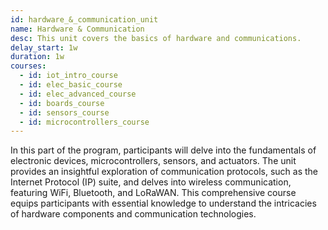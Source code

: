 ```yaml
---
id: hardware_&_communication_unit
name: Hardware & Communication
desc: This unit covers the basics of hardware and communications.
delay_start: 1w
duration: 1w
courses:
  - id: iot_intro_course
  - id: elec_basic_course
  - id: elec_advanced_course
  - id: boards_course
  - id: sensors_course
  - id: microcontrollers_course
---
```


<!-- ![hardware](img/hardware.jpg) -->

In this part of the program, participants will delve into the fundamentals of electronic devices, microcontrollers, sensors, and actuators. The unit provides an insightful exploration of communication protocols, such as the Internet Protocol (IP) suite, and delves into wireless communication, featuring WiFi, Bluetooth, and LoRaWAN. This comprehensive course equips participants with essential knowledge to understand the intricacies of hardware components and communication technologies.
